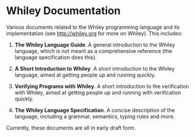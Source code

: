 Whiley Documentation
====================

Various documents related to the Whiley programming language and its
implementation (see http://whiley.org for more on Whiley).  This
includes:

1) **The Whiley Language Guide**.  A general introduction to the
   Whiley language, which is not meant as a comprehensive reference
   (the language specification does this).

2) **A Short Introduction to Whiley**.  A short introduction to the
   Whiley language, aimed at getting people up and running quickly.

3) **Verifying Programs with Whiley**.  A short introduction to the
   verification with Whiley, aimed at getting people up and running
   with verification quickly.

4) **The Whiley Language Specification**.  A concise description of
   the language, including a grammar, semantics, typing rules and
   more.

Currently, these documents are all in early draft form.
